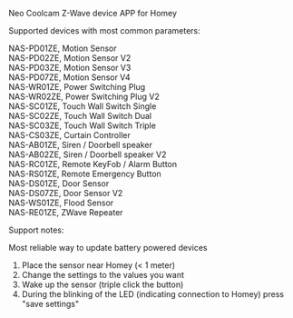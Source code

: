 Neo Coolcam Z-Wave device APP for Homey



Supported devices with most common parameters:



NAS-PD01ZE, Motion Sensor  
NAS-PD02ZE, Motion Sensor V2  
NAS-PD03ZE, Motion Sensor V3  
NAS-PD07ZE, Motion Sensor V4  
NAS-WR01ZE, Power Switching Plug  
NAS-WR02ZE, Power Switching Plug V2  
NAS-SC01ZE, Touch Wall Switch Single  
NAS-SC02ZE, Touch Wall Switch Dual  
NAS-SC03ZE, Touch Wall Switch Triple  
NAS-CS03ZE, Curtain Controller  
NAS-AB01ZE, Siren / Doorbell speaker  
NAS-AB02ZE, Siren / Doorbell speaker V2  
NAS-RC01ZE, Remote KeyFob / Alarm Button  
NAS-RS01ZE, Remote Emergency Button  
NAS-DS01ZE, Door Sensor  
NAS-DS07ZE, Door Sensor V2  
NAS-WS01ZE, Flood Sensor  
NAS-RE01ZE, ZWave Repeater



Support notes:


Most reliable way to update battery powered devices

1. Place the sensor near Homey (< 1 meter)
2. Change the settings to the values you want
3. Wake up the sensor (triple click the button)
4. During the blinking of the LED (indicating connection to Homey) press "save settings"



